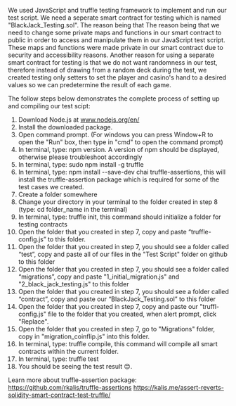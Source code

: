 We used JavaScript and truffle testing framework to implement and run our test script. We need a seperate smart contract for testing which is named "BlackJack_Testing.sol". The reason being that The reason being that we need to change some private maps and functions in our smart contract to public in order to access and manipulate them in our JavaScript test script. These maps and functions were made private in our smart contract due to security and accessibility reasons. Another reason for using a separate smart contract for testing is that we do not want randomness in our test, therefore instead of drawing from a random deck during the test, we created testing only setters to set the player and casino's hand to a desired values so we can predetermine the result of each game. 

The follow steps below demonstrates the complete process of setting up and compiling our test scipt:

1. Download Node.js at www.nodejs.org/en/
2. Install the downloaded package.
3. Open command prompt. (For windows you can press Window+R to open the "Run" box, then type in "cmd" to open the command prompt)
4. In terminal, type: npm version. A version of npm should be displayed, otherwise please troubleshoot accordingly
5. In terminal, type: sudo npm install -g truffle
6. In terminal, type: npm install --save-dev chai truffle-assertions, this will install the truffle-assertion package which is required for some of the test cases we created.
7. Create a folder somewhere
8. Change your directory in your terminal to the folder created in step 8 (type: cd folder_name in the terminal)
9. In terminal, type: truffle init, this command should initialize a folder for testing contracts
10. Open the folder that you created in step 7, copy and paste “truffle-config.js” to this folder. 
11. Open the folder that you created in step 7, you should see a folder called “test”, copy and paste all of our files in the "Test Script" folder on github to this folder
12. Open the folder that you created in step 7, you should see a folder called “migrations”, copy and paste "1_initial_migration.js" and "2_black_jack_testing.js" to this folder
13. Open the folder that you created in step 7, you should see a folder called “contract”, copy and paste our “BlackJack_Testing.sol” to this folder
14. Open the folder that you created in step 7, copy and paste our "truffl-config.js" file to the folder that you created, when alert prompt, click "Replace".
15. Open the folder that you created in step 7, go to "Migrations" folder, copy in "migration_coinflip.js" into this folder.
16. In terminal, type: truffle compile, this command will compile all smart contracts within the current folder.
17. In terminal, type: truffle test
18. You should be seeing the test result 😊.


Learn more about truffle-assertion package:
https://github.com/rkalis/truffle-assertions
https://kalis.me/assert-reverts-solidity-smart-contract-test-truffle/
